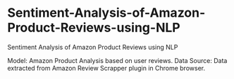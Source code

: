 # Sentiment-Analysis-of-Amazon-Product-Reviews-using-NLP
Sentiment Analysis of Amazon Product Reviews using NLP


Model: Amazon Product Analysis based on user reviews.
Data Source: Data extracted from Amazon Review Scrapper plugin in Chrome browser.
